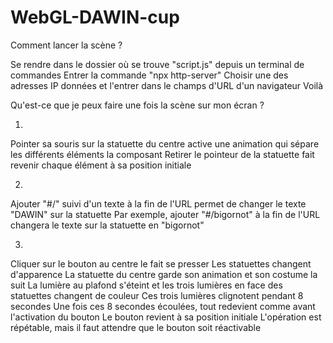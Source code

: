 # WebGL-DAWIN-cup

Comment lancer la scène ?

Se rendre dans le dossier où se trouve "script.js" depuis un terminal de commandes
Entrer la commande "npx http-server"
Choisir une des adresses IP données et l'entrer dans le champs d'URL d'un navigateur
Voilà


Qu'est-ce que je peux faire une fois la scène sur mon écran ?

1)
Pointer sa souris sur la statuette du centre active une animation qui sépare les différents éléments la composant
Retirer le pointeur de la statuette fait revenir chaque élément à sa position initiale

2)
Ajouter "#/" suivi d'un texte à la fin de l'URL permet de changer le texte "DAWIN" sur la statuette
Par exemple, ajouter "#/bigornot" à la fin de l'URL changera le texte sur la statuette en "bigornot"

3)
Cliquer sur le bouton au centre le fait se presser
Les statuettes changent d'apparence
La statuette du centre garde son animation et son costume la suit
La lumière au plafond s'éteint et les trois lumières en face des statuettes changent de couleur
Ces trois lumières clignotent pendant 8 secondes
Une fois ces 8 secondes écoulées, tout redevient comme avant l'activation du bouton
Le bouton revient à sa position initiale
L'opération est répétable, mais il faut attendre que le bouton soit réactivable
